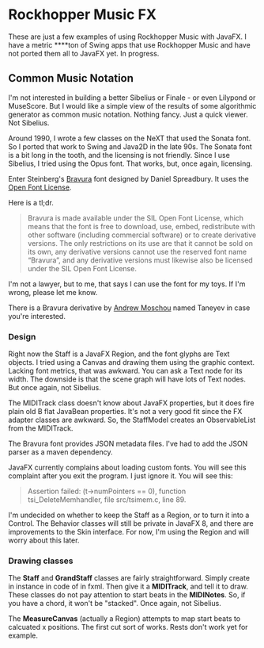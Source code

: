 # Rockhopper Music FX

These are just a few examples of using Rockhopper Music with JavaFX. I have a metric ****ton of Swing apps that use Rockhopper Music and have not ported them all to JavaFX yet. In progress.

## Common Music Notation

I'm not interested in building a better Sibelius or Finale - or even Lilypond or MuseScore. But I would like a simple view of the results of some algorithmic generator as common music notation. Nothing fancy. Just a quick viewer. Not Sibelius.

Around 1990, I wrote a few classes on the NeXT that used the Sonata font. So I ported that work to Swing and Java2D in the late 90s. The Sonata font is a bit long in the tooth, and the licensing is not friendly. Since I use Sibelius, I tried using the Opus font. That works, but, once again, licensing.

Enter Steinberg's [Bravura](http://www.smufl.org/fonts/) font designed by Daniel Spreadbury. It uses the 
[Open Font License](http://scripts.sil.org/cms/scripts/page.php?site_id=nrsi&id=ofl). 

Here is a tl;dr.
> Bravura is made available under the SIL Open Font License, which means that the font is free to download, use, embed, redistribute with other software (including commercial software) or to create derivative versions. The only restrictions on its use are that it cannot be sold on its own, any derivative versions cannot use the reserved font name “Bravura”, and any derivative versions must likewise also be licensed under the SIL Open Font License.

I'm not a lawyer, but to me, that says I can use the font for my toys. If I'm wrong, please let me know.

There is a Bravura derivative by [Andrew Moschou](http://www.amoschou.net/) named Taneyev in case you're interested.

### Design

Right now the Staff is a JavaFX Region, and the font glyphs are Text objects. I tried using a Canvas and drawing them using the graphic context. Lacking font metrics, that was awkward. You can ask a Text node for its width. The downside is that the scene graph will have lots of Text nodes. But once again, not Sibelius.

The MIDITrack class doesn't know about JavaFX properties, but it does fire plain old B flat JavaBean properties. It's not a very good fit since the FX adapter classes are awkward. So, the StaffModel creates an ObservableList from the MIDITrack.

The Bravura font provides JSON metadata files. I've had to add the JSON parser as a maven dependency.

JavaFX currently complains about loading custom fonts. You will see this complaint after you exit the program. I just ignore it.
You will see this:

> Assertion failed: (t->numPointers == 0), function tsi_DeleteMemhandler, file src/tsimem.c, line 89.


I'm undecided on whether to keep the Staff as a Region, or to turn it into a Control. The Behavior classes will still be private in JavaFX 8, and there are improvements to the Skin interface. For now, I'm using the Region and will worry about this later.

### Drawing classes

The **Staff** and **GrandStaff** classes are fairly straightforward. Simply create in instance in code of in fxml. Then give it a **MIDITrack**, and tell it to draw. These classes do not pay attention to start beats in the **MIDINotes**. So, if you have a chord, it won't be "stacked". Once again, not Sibelius.

The **MeasureCanvas** (actually a Region) attempts to map start beats to calcuated x positions. The first cut sort of works. Rests don't work yet for example.